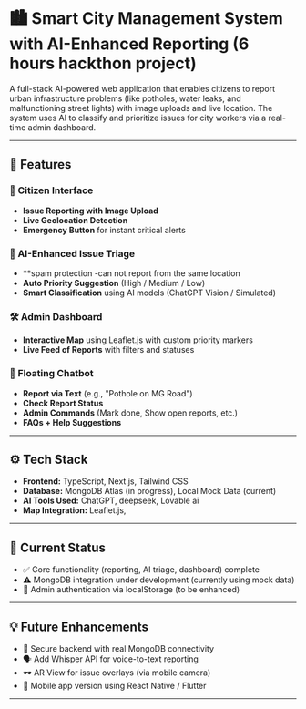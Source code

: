 # 🏙️ Smart City Management System with AI-Enhanced Reporting   (6 hours hackthon project)

A full-stack AI-powered web application that enables citizens to report urban infrastructure problems (like potholes, water leaks, and malfunctioning street lights) with image uploads and live location. The system uses AI to classify and prioritize issues for city workers via a real-time admin dashboard.

---

## 🚀 Features

### 📲 Citizen Interface
- **Issue Reporting with Image Upload**
- **Live Geolocation Detection**
- **Emergency Button** for instant critical alerts

### 🤖 AI-Enhanced Issue Triage
- **spam protection -can not report from the same location 
- **Auto Priority Suggestion** (High / Medium / Low)
- **Smart Classification** using AI models (ChatGPT Vision / Simulated)

### 🛠️ Admin Dashboard
- **Interactive Map** using Leaflet.js with custom priority markers
- **Live Feed of Reports** with filters and statuses


### 💬 Floating Chatbot
- **Report via Text** (e.g., "Pothole on MG Road")
- **Check Report Status**
- **Admin Commands** (Mark done, Show open reports, etc.)
- **FAQs + Help Suggestions**

---

## ⚙️ Tech Stack

- **Frontend:** TypeScript, Next.js, Tailwind CSS
- **Database:** MongoDB Atlas (in progress), Local Mock Data (current)
- **AI Tools Used:** ChatGPT, deepseek, Lovable ai 
- **Map Integration:** Leaflet.js, 

---

## 🔧 Current Status

- ✅ Core functionality (reporting, AI triage, dashboard) complete
- ⚠️ MongoDB integration under development (currently using mock data)
- 🚧 Admin authentication via localStorage (to be enhanced)

---

## 💡 Future Enhancements

- 🔐 Secure backend with real MongoDB connectivity
- 🗣️ Add Whisper API for voice-to-text reporting
- 🕶️ AR View for issue overlays (via mobile camera)
- 📱 Mobile app version using React Native / Flutter

---


